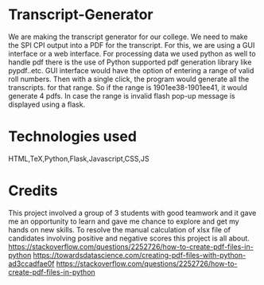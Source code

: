 # Transcript-Generator
We are making the transcript generator for our college. We need to make the SPI CPI output into a PDF for the transcript.
For this, we are using a GUI interface or a web interface.
For processing data we used python as well to handle pdf there is the use of Python supported pdf generation library like pypdf..etc.
GUI interface would have the option of entering a range of valid roll numbers. Then with a single click, the program would generate all the transcripts. 
for that range. So if the range is 1901ee38-1901ee41, it would generate 4 pdfs. In case the range is invalid
flash pop-up message is displayed using a flask.
# Technologies used
HTML,TeX,Python,Flask,Javascript,CSS,JS 
# Credits
This project involved a group of 3 students with good teamwork and it gave me an opportunity to learn and gave me chance to explore and get my hands on new skills.
To resolve the manual calculation of xlsx file of candidates involving positive and negative scores this project is all about.
https://stackoverflow.com/questions/2252726/how-to-create-pdf-files-in-python
https://towardsdatascience.com/creating-pdf-files-with-python-ad3ccadfae0f
https://stackoverflow.com/questions/2252726/how-to-create-pdf-files-in-python
